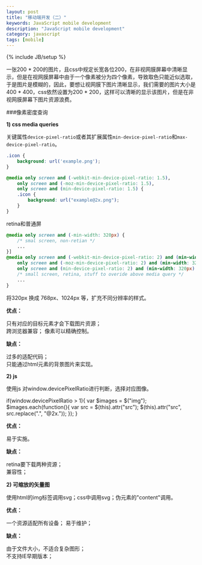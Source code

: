 ```yaml
---
layout: post
title: "移动端开发（二）"
keywords: JavaScript mobile development
description: "JavaScript mobile development"
category: javascript
tags: [mobile]
---
```

{% include JB/setup %}

一张200 * 200的图片，且css中规定长宽各位200，在非视网膜屏幕中清晰显示，但是在视网膜屏幕中由于一个像素被分为四个像素，导致取色只能近似选取，于是图片是模糊的，因此，要想让视网膜下图片清晰显示，我们需要的图片大小是400 * 400，css依然设置为200 * 200，这样可以清晰的显示该图片，但是在非视网膜屏幕下图片资源浪费。

<!-- more -->

###像素密度查询  

**1) css media queries**

关键属性`device-pixel-ratio`或者其扩展属性`min-device-pixel-ratio`和`max-device-pixel-ratio`。  

```css
.icon {
	background: url('example.png');
}
```

```css
@media only screen and (-webkit-min-device-pixel-ratio: 1.5),
	only screen and (-moz-min-device-pixel-ratio: 1.5),
	only screen and (min-device-pixel-ratio: 1.5) {
	.icon {
		background: url("example@2x.png");
	}
}
```

retina和普通屏

```css
@media only screen and (-min-width: 320px) {
	/* smal screen, non-retian */
	...
}]
@media only screen and (-webkit-min-device-pixel-ratio: 2) and (min-width: 320px),
	only screen and (-moz-min-device-pixel-ratio: 2) and (min-width: 320px),
	only screen and (min-device-pixel-ratio: 2) and (min-width: 320px) {
	/* small screen, retina, stuff to overide above media query */
	...
}
```

将320px 换成 768px、1024px 等，扩充不同分辨率的样式。

**优点：**

只有对应的目标元素才会下载图片资源；  
跨浏览器兼容； 
像素可以精确控制。 

**缺点：**

过多的适配代码；  
只能通过html元素的背景图片来实现。

**2) js**

使用js 对window.devicePixelRatio进行判断，选择对应图像。

if(window.devicePixelRatio > 1){
	var $images = $("img");
	$images.each(function(){
		var src = $(this).attr("src");
		$(this).attr("src", src.replace(".", "@2x."));
	});
}

**优点：**

易于实施。  

**缺点：**  

retina要下载两种资源；  
兼容性； 

**2) 可缩放的矢量图**

使用html的img标签调用svg；css中调用svg；伪元素的"content"调用。

**优点：**

一个资源适配所有设备； 
易于维护； 

**缺点：**  

由于文件大小，不适合复杂图形；  
不支持IE早期版本； 